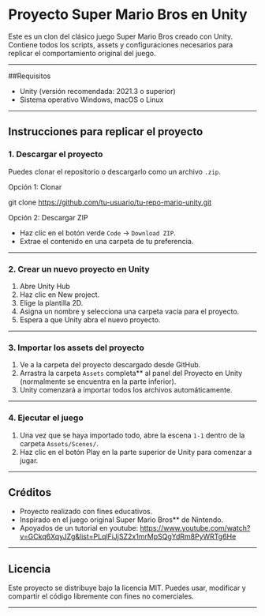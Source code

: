 #  Proyecto Super Mario Bros en Unity

Este es un clon del clásico juego Super Mario Bros creado con Unity. Contiene todos los scripts, assets y configuraciones necesarios para replicar el comportamiento original del juego.

---

##Requisitos

- Unity (versión recomendada: 2021.3 o superior)
- Sistema operativo Windows, macOS o Linux

---

##  Instrucciones para replicar el proyecto

### 1. Descargar el proyecto

Puedes clonar el repositorio o descargarlo como un archivo `.zip`.

Opción 1: Clonar

git clone https://github.com/tu-usuario/tu-repo-mario-unity.git

Opción 2: Descargar ZIP

- Haz clic en el botón verde `Code` → `Download ZIP`.
- Extrae el contenido en una carpeta de tu preferencia.

---

### 2. Crear un nuevo proyecto en Unity

1. Abre Unity Hub
2. Haz clic en New project.
3. Elige la plantilla 2D.
4. Asigna un nombre y selecciona una carpeta vacía para el proyecto.
5. Espera a que Unity abra el nuevo proyecto.

---

### 3. Importar los assets del proyecto

1. Ve a la carpeta del proyecto descargado desde GitHub.
2. Arrastra la carpeta `Assets` completa** al panel del Proyecto en Unity (normalmente se encuentra en la parte inferior).
3. Unity comenzará a importar todos los archivos automáticamente.

---

### 4. Ejecutar el juego

1. Una vez que se haya importado todo, abre la escena `1-1` dentro de la carpeta `Assets/Scenes/`.
2. Haz clic en el botón Play  en la parte superior de Unity para comenzar a jugar.


---

##  Créditos

* Proyecto realizado con fines educativos.
* Inspirado en el juego original Super Mario Bros** de Nintendo.
* Apoyados de un tutorial en youtube: https://www.youtube.com/watch?v=GCkq6XqyJZg&list=PLqlFiJjSZ2x1mrMpSQgYdRm8PyWRTg6He
---

## Licencia

Este proyecto se distribuye bajo la licencia MIT. Puedes usar, modificar y compartir el código libremente con fines no comerciales.

---
